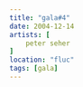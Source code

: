 ```yaml
---
title: "gala#4"
date: 2004-12-14
artists: [
    peter seher 
]
location: "fluc"
tags: [gala]
---
```

